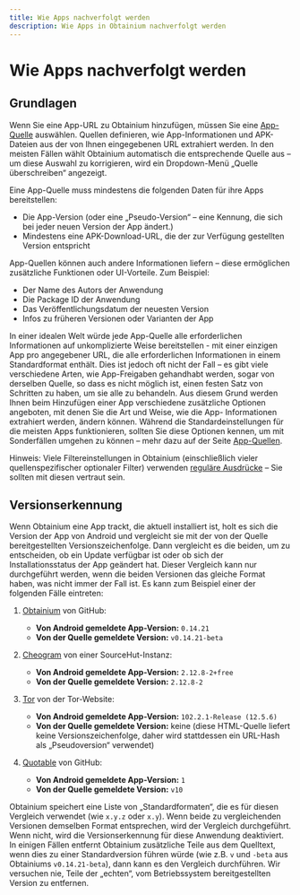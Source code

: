```yaml
---
title: Wie Apps nachverfolgt werden
description: Wie Apps in Obtainium nachverfolgt werden
---
```


# Wie Apps nachverfolgt werden

## Grundlagen

Wenn Sie eine App-URL zu Obtainium hinzufügen, müssen Sie eine [App-Quelle](sources.de.md) auswählen. Quellen definieren, wie App-Informationen und APK-Dateien aus der von Ihnen eingegebenen URL extrahiert werden. In den meisten Fällen wählt Obtainium automatisch die entsprechende Quelle aus – um diese Auswahl zu korrigieren, wird ein Dropdown-Menü „Quelle überschreiben“ angezeigt.

Eine App-Quelle muss mindestens die folgenden Daten für ihre Apps bereitstellen:

- Die App-Version (oder eine „Pseudo-Version“ – eine Kennung, die sich bei jeder neuen Version der App ändert.)
- Mindestens eine APK-Download-URL, die der zur Verfügung gestellten Version entspricht

App-Quellen können auch andere Informationen liefern – diese ermöglichen zusätzliche Funktionen oder UI-Vorteile. Zum Beispiel:

- Der Name des Autors der Anwendung
- Die Package ID der Anwendung
- Das Veröffentlichungsdatum der neuesten Version
- Infos zu früheren Versionen oder Varianten der App

In einer idealen Welt würde jede App-Quelle alle erforderlichen Informationen auf unkomplizierte Weise bereitstellen - mit einer einzigen App pro angegebener URL, die alle erforderlichen Informationen in einem Standardformat enthält. Dies ist jedoch oft nicht der Fall – es gibt viele verschiedene Arten, wie App-Freigaben gehandhabt werden, sogar von derselben Quelle, so dass es nicht möglich ist, einen festen Satz von Schritten zu haben, um sie alle zu behandeln. Aus diesem Grund werden Ihnen beim Hinzufügen einer App verschiedene zusätzliche Optionen angeboten, mit denen Sie die Art und Weise, wie die App- Informationen extrahiert werden, ändern können. Während die Standardeinstellungen für die meisten Apps funktionieren, sollten Sie diese Optionen kennen, um mit Sonderfällen umgehen zu können – mehr dazu auf der Seite [App-Quellen](source.de.md).

Hinweis: Viele Filtereinstellungen in Obtainium (einschließlich vieler quellenspezifischer optionaler Filter) verwenden [reguläre Ausdrücke](https://developer.mozilla.org/de/docs/Web/JavaScript/Guide/Regular_expressions) – Sie sollten mit diesen vertraut sein.

## Versionserkennung

Wenn Obtainium eine App trackt, die aktuell installiert ist, holt es sich die Version der App von Android und vergleicht sie mit der von der Quelle bereitgestellten Versionszeichenfolge. Dann vergleicht es die beiden, um zu entscheiden, ob ein Update verfügbar ist oder ob sich der Installationsstatus der App geändert hat. Dieser Vergleich kann nur durchgeführt werden, wenn die beiden Versionen das gleiche Format haben, was nicht immer der Fall ist. Es kann zum Beispiel einer der folgenden Fälle eintreten:

1. [Obtainium](https://github.com/ImranR98/Obtainium/releases/tag/v0.14.21-beta) von GitHub:

    - **Von Android gemeldete App-Version:** `0.14.21`
    - **Von der Quelle gemeldete Version:** `v0.14.21-beta` 

2. [Cheogram](https://git.singpolyma.net/cheogram-android/refs/2.12.8-2) von einer SourceHut-Instanz:

    - **Von Android gemeldete App-Version:** `2.12.8-2+free`
    - **Von der Quelle gemeldete Version:** `2.12.8-2`

3. [Tor](https://www.torproject.org/download/) von der Tor-Website:

    - **Von Android gemeldete App-Version:** `102.2.1-Release (12.5.6)`
    - **Von der Quelle gemeldete Version:** keine (diese HTML-Quelle liefert keine Versionszeichenfolge, daher wird stattdessen ein URL-Hash als „Pseudoversion“ verwendet)

4. [Quotable](https://github.com/Lijukay/Qwotable/releases/tag/v10) von GitHub:

    - **Von Android gemeldete App-Version:** `1`
    - **Von der Quelle gemeldete Version:** `v10`

Obtainium speichert eine Liste von „Standardformaten“, die es für diesen Vergleich verwendet (wie `x.y.z` oder `x.y`). Wenn beide zu vergleichenden Versionen demselben Format entsprechen, wird der Vergleich durchgeführt. Wenn nicht, wird die Versionserkennung für diese Anwendung deaktiviert. In einigen Fällen entfernt Obtainium zusätzliche Teile aus dem Quelltext, wenn dies zu einer Standardversion führen würde (wie z.B. `v` und `-beta` aus Obtainiums `v0.14.21-beta`), dann kann es den Vergleich durchführen. Wir versuchen nie, Teile der „echten“, vom Betriebssystem bereitgestellten Version zu entfernen.
